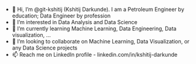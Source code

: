 - 👋 Hi, I’m @git-kshitij (Kshitij Darkunde). I am a Petroleum Engineer by education; Data Engineer by profession
- 👀 I’m interested in Data Analysis and Data Science
- 🌱 I’m currently learning Machine Learning, Data Engineering, Data visualization, ...
- 💞️ I’m looking to collaborate on Machine Learning, Data Visualization, or any Data Science projects
- 📫 Reach me on LinkedIn profile - linkedin.com/in/kshitij-darkunde

<!---
git-kshitij/git-kshitij is a ✨ special ✨ repository because its `README.md` (this file) appears on your GitHub profile.
You can click the Preview link to take a look at your changes.
--->
